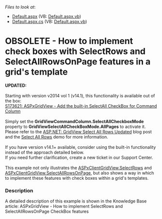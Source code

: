 <!-- default file list -->
*Files to look at*:

* [Default.aspx](./CS/WebSite/Default.aspx) (VB: [Default.aspx.vb](./VB/WebSite/Default.aspx.vb))
* [Default.aspx.cs](./CS/WebSite/Default.aspx.cs) (VB: [Default.aspx.vb](./VB/WebSite/Default.aspx.vb))
<!-- default file list end -->
# OBSOLETE - How to implement check boxes with SelectRows and SelectAllRowsOnPage features in a grid's template


<p><strong>UPDATED:</strong><br /><br />Starting with version v2014 vol 1 (v14.1), this functionality is available out of the box:<br /><a href="https://www.devexpress.com/Support/Center/p/S173621">S173621: ASPxGridView - Add the built-in SelectAll CheckBox for Command Column</a><br /><br />Simply set the <strong>GridViewCommandColumn.SelectAllCheckboxMode</strong> property to <strong>GridViewSelectAllCheckBoxMode.AllPages</strong> to activate it. Please refer to the <a href="https://community.devexpress.com/blogs/aspnet/archive/2014/05/28/asp-net-gridview-select-all-rows-updated-coming-soon-in-v14-1.aspx">ASP.NET: GridView Select All Rows Updated</a> blog post and the <a href="http://demos.devexpress.com/ASPxGridViewDemos/Selection/AdvancedSelection.aspx">Select All Rows</a> demo for more information.<br /><br />If you have version v14.1+ available, consider using the built-in functionality instead of the approach detailed below.<br />If you need further clarification, create a new ticket in our Support Center. <br /><br />This example not only illustrates the <a href="http://documentation.devexpress.com/#AspNet/DevExpressWebASPxGridViewScriptsASPxClientGridView_SelectRowstopic131">ASPxClientGridView.SelectRows</a> and <a href="http://documentation.devexpress.com/#AspNet/DevExpressWebASPxGridViewScriptsASPxClientGridView_SelectAllRowsOnPagetopic127">ASPxClientGridView.SelectAllRowsOnPage</a>, but also shows a way in which to implement these features with check boxes within a grid's templates.</p>


<h3>Description</h3>

<p>A detailed description of this example is shown in the Knowledge Base article: <a data-ticket="K18253">ASPxGridView - How to implement SelectRows and SelectAllRowsOnPage CheckBox features</a></p>

<br/>


